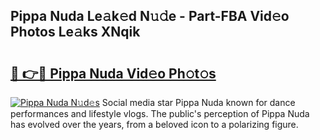 ## Pippa Nuda Le𝚊k𝚎d N𝚞𝚍e - Part-FBA Vid𝚎o Photos Le𝚊ks XNqik

# <h2><a href="http://fbfc0ey.evod.top/?m=Pippa+Nuda">🔗 👉🔴 Pippa Nuda Vid𝚎o Ph𝚘t𝚘s</a></h2>

[![Pippa Nuda N𝚞d𝚎s](https://i.imgur.com/8V9OHl7.gif)](http://fbfc0ey.evod.top/?m=Pippa+Nuda)
Social media star Pippa Nuda known for dance performances and lifestyle vlogs. The public's perception of Pippa Nuda has evolved over the years, from a beloved icon to a polarizing figure. 
